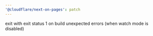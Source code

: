 ```yaml
---
'@cloudflare/next-on-pages': patch
---
```


exit with exit status 1 on build unexpected errors (when watch mode is disabled)
